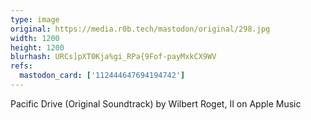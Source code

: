 ```yaml
---
type: image
original: https://media.r0b.tech/mastodon/original/298.jpg
width: 1200
height: 1200
blurhash: URCs]pXT0Kja%gi_RPa{9Fof-payMxkCX9WV
refs:
  mastodon_card: ['112444647694194742']
---
```


Pacific Drive (Original Soundtrack) by Wilbert Roget, II on Apple Music
